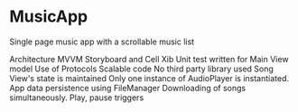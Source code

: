 # MusicApp
Single page music app with a scrollable music list


Architecture MVVM
Storyboard and Cell Xib
Unit test written for Main View model
Use of Protocols
Scalable code
No third party library used
Song View's state is maintained
Only one instance of AudioPlayer is instantiated.
App data persistence using FileManager
Downloading of songs simultaneously.
Play, pause triggers
